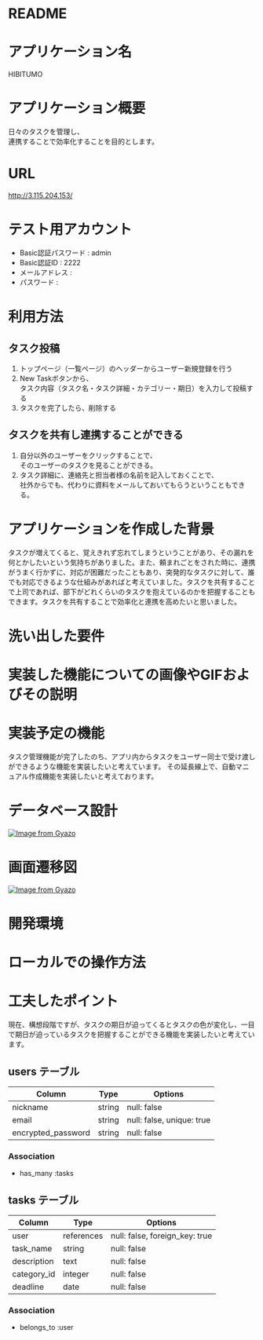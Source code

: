# README

# アプリケーション名
HIBITUMO

# アプリケーション概要
日々のタスクを管理し、<br>連携することで効率化することを目的とします。

# URL
http://3.115.204.153/

# テスト用アカウント
- Basic認証パスワード : admin
- Basic認証ID : 2222
- メールアドレス : 
- パスワード : 

# 利用方法
## タスク投稿
1. トップページ（一覧ページ）のヘッダーからユーザー新規登録を行う
2. New Taskボタンから、<br>タスク内容（タスク名・タスク詳細・カテゴリー・期日）を入力して投稿する
3. タスクを完了したら、削除する

## タスクを共有し連携することができる
1. 自分以外のユーザーをクリックすることで、<br>そのユーザーのタスクを見ることができる。
2. タスク詳細に、連絡先と担当者様の名前を記入しておくことで、<br>社外からでも、代わりに資料をメールしておいてもらうということもできる。

# アプリケーションを作成した背景
タスクが増えてくると、覚えきれず忘れてしまうということがあり、その漏れを何とかしたいという気持ちがありました。また、頼まれごとをされた時に、連携がうまく行かずに、対応が困難だったこともあり、突発的なタスクに対して、誰でも対応できるような仕組みがあればと考えていました。タスクを共有することで上司であれば、部下がどれくらいのタスクを抱えているのかを把握することもできます。タスクを共有することで効率化と連携を高めたいと思いました。

# 洗い出した要件

# 実装した機能についての画像やGIFおよびその説明

# 実装予定の機能
タスク管理機能が完了したのち、アプリ内からタスクをユーザー同士で受け渡しができるような機能を実装したいと考えています。
その延長線上で、自動マニュアル作成機能を実装したいと考えております。

# データベース設計
[![Image from Gyazo](https://i.gyazo.com/99a3545227420b8391242faa579b5dd9.png)](https://gyazo.com/99a3545227420b8391242faa579b5dd9)

# 画面遷移図

[![Image from Gyazo](https://i.gyazo.com/4281b7a4ac1f779f01552a2a37bd048e.png)](https://gyazo.com/4281b7a4ac1f779f01552a2a37bd048e)

# 開発環境

# ローカルでの操作方法

# 工夫したポイント
現在、構想段階ですが、タスクの期日が迫ってくるとタスクの色が変化し、一目で期日が迫っているタスクを把握することができる機能を実装したいと考えています。

## users テーブル

| Column             | Type    | Options                   |
|--------------------|---------|---------------------------|
| nickname           | string  | null: false               |
| email              | string  | null: false, unique: true |
| encrypted_password | string  | null: false               |

### Association
- has_many :tasks

## tasks テーブル

| Column                 | Type        | Options                        |
|------------------------|-------------|--------------------------------|
| user                   | references  | null: false, foreign_key: true |
| task_name              | string      | null: false                    |
| description            | text        | null: false                    |
| category_id            | integer     | null: false                    |
| deadline               | date        | null: false                    |

### Association
- belongs_to :user
